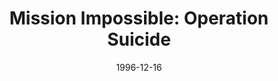 ---
mission_id: misimp10
editorsChoice:
title: "Mission Impossible: Operation Suicide"
authors: 
    - "Ales Ptacek"
date: 1996-12-16
filename: "misimp10.zip"
description: "Soon after the fall of Coruscant it was discovered that Admiral Kraken in charge of Imperial data storage managed to escape Alliance detection with a copy of the Phase I Dark Trooper blueprints. Rumor has it he is improving upon the original models, giving them new weapons. Your job is to get inside his facility and blow it up. Beware: intelligence indicates an abundance of traps and mercenaries throughout the base."
cover: "misimp10.png"
levelReplaced:	SECBASE
difficulty: no
bm:	yes
fme: yes
wax: yes
three_do: yes
voc: yes
gmd: no
vue: no
lfd: no
base: "New level from scratch" 
editors: "DFUSE 1.00"

---